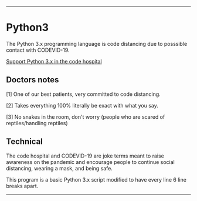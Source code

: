 
***

# Python3

The Python 3.x programming language is code distancing due to posssible contact with CODEVID-19.

[Support Python 3.x in the code hospital](https://github.com/seanpm2001/Code-distancing/discussions/38)

## Doctors notes

[1] One of our best patients, very committed to code distancing.

[2] Takes everything 100% literally <!-- Like me !--> be exact with what you say.

[3] No snakes in the room, don't worry (people who are scared of reptiles/handling reptiles)

## Technical

The code hospital and CODEVID-19 are joke terms meant to raise awareness on the pandemic and encourage people to continue social distancing, wearing a mask, and being safe.

This program is a basic Python 3.x script modified to have every line 6 line breaks apart.

***
